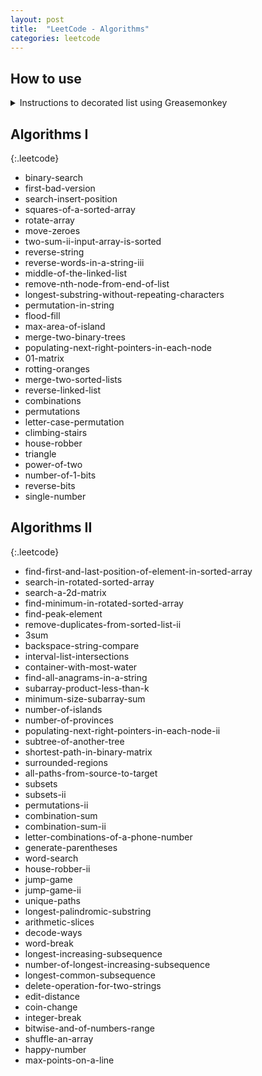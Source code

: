 ```yaml
---
layout: post
title:  "LeetCode - Algorithms"
categories: leetcode
---
```

## How to use

<details markdown="block">
<summary>Instructions to decorated list using Greasemonkey</summary>

Install this Greasmonkey script to decorate the list: [**blog.leetcode.user.js**](https://github.com/StephenSmithwick/StephenSmithwick.github.io/raw/main/greasemonkey/blog.leetcode.user.js)

The Greasemonkey script will ask to access a leetcode url to fetch the logged in users' problems data. Please make sure you are logged in here: [LeetCode login](https://leetcode.com/accounts/login).
{:.information}
LeetCode Problem Dataset: [https://leetcode.com/api/problems/algorithms/](https://leetcode.com/api/problems/algorithms/)

To build more lists of `problem` `slugs`: use this javascript page query in the developer console anywhere you find links to leetcode problems:
```javascript
[...document.querySelectorAll('a')]
    .map(       li => li.href.match(/\/problems\/([^\/]+)\//))
    .filter(    match => match)
    .map(       match => match[1])
```
</details>

## Algorithms I

{:.leetcode}
- binary-search
- first-bad-version
- search-insert-position
- squares-of-a-sorted-array
- rotate-array
- move-zeroes
- two-sum-ii-input-array-is-sorted
- reverse-string
- reverse-words-in-a-string-iii
- middle-of-the-linked-list
- remove-nth-node-from-end-of-list
- longest-substring-without-repeating-characters
- permutation-in-string
- flood-fill
- max-area-of-island
- merge-two-binary-trees
- populating-next-right-pointers-in-each-node
- 01-matrix
- rotting-oranges
- merge-two-sorted-lists
- reverse-linked-list
- combinations
- permutations
- letter-case-permutation
- climbing-stairs
- house-robber
- triangle
- power-of-two
- number-of-1-bits
- reverse-bits
- single-number

## Algorithms II

{:.leetcode}
- find-first-and-last-position-of-element-in-sorted-array
- search-in-rotated-sorted-array
- search-a-2d-matrix
- find-minimum-in-rotated-sorted-array
- find-peak-element
- remove-duplicates-from-sorted-list-ii
- 3sum
- backspace-string-compare
- interval-list-intersections
- container-with-most-water
- find-all-anagrams-in-a-string
- subarray-product-less-than-k
- minimum-size-subarray-sum
- number-of-islands
- number-of-provinces
- populating-next-right-pointers-in-each-node-ii
- subtree-of-another-tree
- shortest-path-in-binary-matrix
- surrounded-regions
- all-paths-from-source-to-target
- subsets
- subsets-ii
- permutations-ii
- combination-sum
- combination-sum-ii
- letter-combinations-of-a-phone-number
- generate-parentheses
- word-search
- house-robber-ii
- jump-game
- jump-game-ii
- unique-paths
- longest-palindromic-substring
- arithmetic-slices
- decode-ways
- word-break
- longest-increasing-subsequence
- number-of-longest-increasing-subsequence
- longest-common-subsequence
- delete-operation-for-two-strings
- edit-distance
- coin-change
- integer-break
- bitwise-and-of-numbers-range
- shuffle-an-array
- happy-number
- max-points-on-a-line
